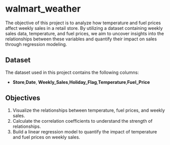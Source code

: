 # walmart_weather
The objective of this project is to analyze how temperature and fuel prices affect weekly sales in a retail store. By utilizing a dataset containing weekly sales data, temperature, and fuel prices, we aim to uncover insights into the relationships between these variables and quantify their impact on sales through regression modeling.
## Dataset
The dataset used in this project contains the following columns:
- **Store**,**Date**, **Weekly_Sales**,**Holiday_Flag**,**Temperature**,**Fuel_Price**

## Objectives
1. Visualize the relationships between temperature, fuel prices, and weekly sales.
2. Calculate the correlation coefficients to understand the strength of relationships.
3. Build a linear regression model to quantify the impact of temperature and fuel prices on weekly sales.

